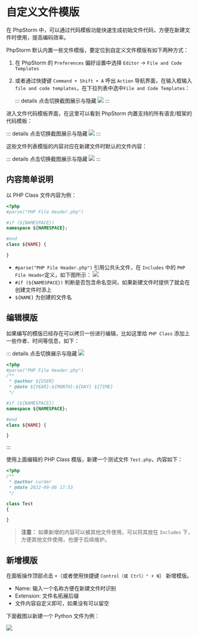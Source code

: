 # 自定义文件模版

在 PhpStorm 中，可以通过代码模板功能快速生成初始文件代码，方便在新建文件时使用，提高编码效率。

PhpStorm 默认内置一些文件模版，要定位到自定义文件模版有如下两种方式：

1. 在 PhpStorm 的 `Preferences` 偏好设置中选择 `Editor` -> `File and Code Templates`

2. 或者通过快捷键 `Command + Shift + A` 呼出 `Action` 导航界面，在输入框输入 `file and code templates`，在下拉列表中选中`File and Code Templates`：

    ::: details 点击切换截图展示与隐藏
    ![](./images/custom-file-templates/search-file-and-code-templates.png)
    :::

进入文件代码模板界面，在这里可以看到 PhpStorm 内置支持的所有语言/框架的代码模板：

::: details 点击切换截图展示与隐藏
![](./images/custom-file-templates/file-and-code-templates.png)
:::

这些文件列表模版的内容对应在新建文件时默认的文件内容：

::: details 点击切换截图展示与隐藏
![](./images/custom-file-templates/file-and-code-templates-related-nwe-file.png)
:::

## 内容简单说明

以 PHP Class 文件内容为例：

```php
<?php
#parse("PHP File Header.php")

#if (${NAMESPACE})
namespace ${NAMESPACE};

#end
class ${NAME} {

}
```

- `#parse("PHP File Header.php")` 引用公共头文件，在 `Includes` 中的 `PHP File Header`定义，如下图所示：
    ![](./images/custom-file-templates/default-php-file-header.png)
- `#if (${NAMESPACE})` 判断是否包含命名空间，如果新建文件时提供了就会在创建文件时添上
- `${NAME}` 为创建的文件名

## 编辑模版

如果编写的模版已经存在可以拷贝一份进行编辑，比如这里给 `PHP Class` 添加上一些作者、时间等信息，如下：

::: details 点击切换展示与隐藏
![](./images/custom-file-templates/edit-file-template.png)

```php
<?php
#parse("PHP File Header.php")
/**
 * @author ${USER}
 * @date ${YEAR}-${MONTH}-${DAY} ${TIME}
 */

#if (${NAMESPACE})
namespace ${NAMESPACE};

#end
class ${NAME} {

}
```
:::

使用上面编辑的 PHP Class 模版，新建一个测试文件 `Test.php`，内容如下：

```php
<?php
/**
 * @author curder
 * @date 2022-09-06 17:53
 */

class Test
{

}
```

> **注意：** 如果新增的内容可以被其他文件使用，可以将其放在 `Includes` 下，方便其他文件使用，也便于后续维护。

## 新增模版

在面板操作顶部点击 `+`（或者使用快捷键 `Control（或 Ctrl）⌃ + N`） 新增模版。

- Name: 输入一个名称方便在新建文件时识别
- Extension: 文件名拓展后缀
- 文件内容自定义即可，如果没有可以留空

下面截图以新建一个 Python 文件为例：

![](./images/custom-file-templates/create-new-template-for-py.png)
